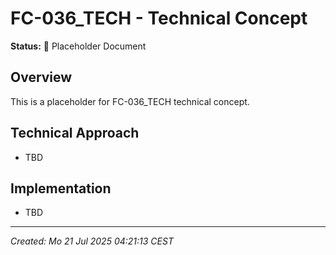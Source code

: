 # FC-036_TECH - Technical Concept

**Status:** 🚧 Placeholder Document

## Overview
This is a placeholder for FC-036_TECH technical concept.

## Technical Approach
- TBD

## Implementation
- TBD

---
*Created: Mo 21 Jul 2025 04:21:13 CEST*
